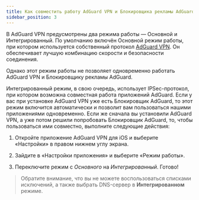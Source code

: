 ```yaml
---
title: Как совместить работу AdGuard VPN и Блокировщика рекламы AdGuard
sidebar_position: 3
---
```


В AdGuard VPN предусмотрены два режима работы — Основной и Интегрированный. По умолчанию включён Основной режим работы, при котором используется собственный протокол [AdGuard VPN](/general/adguard-vpn-protocol). Он обеспечивает лучшую комбинацию скорости и безопасности соединения.

Однако этот режим работы не позволяет одновременно работать AdGuard VPN и Блокировщику рекламы AdGuard.

Интегрированный режим, в свою очередь, использует IPSec-протокол, при котором возможна совместная работа приложений AdGuard. Если у вас при установке AdGuard VPN уже есть Блокировщик AdGuard, то этот режим включится автоматически и позволит вам пользоваться нашими приложениями одновременно. Если же сначала вы установили AdGuard VPN, а уже потом решили попробовать Блокировщик AdGuard, то, чтобы пользоваться ими совместно, выполните следующие действия:

1. Откройте приложение AdGuard VPN для iOS и выберите «Настройки» в правом нижнем углу экрана.

2. Зайдите в «Настройки приложения» и выберите «Режим работы».

3. Переключите режим с *Основного* на *Интегрированный*. Готово!

> Обратите внимание, что вы не можете воспользоваться списками исключений, а также выбрать DNS-сервер в **Интегрированном** режиме.
